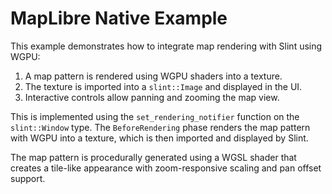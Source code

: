 <!-- Copyright © SixtyFPS GmbH <info@slint.dev> ; SPDX-License-Identifier: MIT -->

# MapLibre Native Example

This example demonstrates how to integrate map rendering with Slint using WGPU:

1. A map pattern is rendered using WGPU shaders into a texture.
2. The texture is imported into a `slint::Image` and displayed in the UI.
3. Interactive controls allow panning and zooming the map view.

This is implemented using the `set_rendering_notifier` function on the `slint::Window` type. The `BeforeRendering` phase renders the map pattern with WGPU into a texture, which is then imported and displayed by Slint.

The map pattern is procedurally generated using a WGSL shader that creates a tile-like appearance with zoom-responsive scaling and pan offset support.
